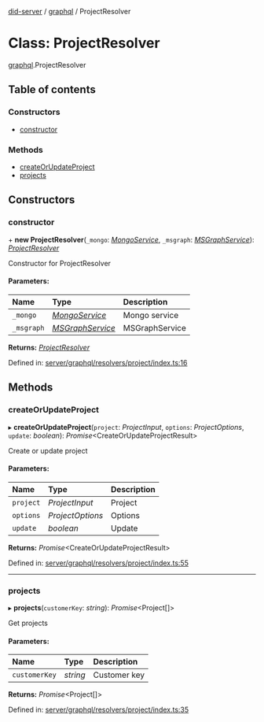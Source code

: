[did-server](../README.md) / [graphql](../modules/graphql.md) / ProjectResolver

# Class: ProjectResolver

[graphql](../modules/graphql.md).ProjectResolver

## Table of contents

### Constructors

- [constructor](graphql.projectresolver.md#constructor)

### Methods

- [createOrUpdateProject](graphql.projectresolver.md#createorupdateproject)
- [projects](graphql.projectresolver.md#projects)

## Constructors

### constructor

\+ **new ProjectResolver**(`_mongo`: [*MongoService*](services.mongoservice.md), `_msgraph`: [*MSGraphService*](services.msgraphservice.md)): [*ProjectResolver*](graphql.projectresolver.md)

Constructor for ProjectResolver

#### Parameters:

Name | Type | Description |
:------ | :------ | :------ |
`_mongo` | [*MongoService*](services.mongoservice.md) | Mongo service   |
`_msgraph` | [*MSGraphService*](services.msgraphservice.md) | MSGraphService    |

**Returns:** [*ProjectResolver*](graphql.projectresolver.md)

Defined in: [server/graphql/resolvers/project/index.ts:16](https://github.com/Puzzlepart/did/blob/f9e4ba75/server/graphql/resolvers/project/index.ts#L16)

## Methods

### createOrUpdateProject

▸ **createOrUpdateProject**(`project`: *ProjectInput*, `options`: *ProjectOptions*, `update`: *boolean*): *Promise*<CreateOrUpdateProjectResult\>

Create or update project

#### Parameters:

Name | Type | Description |
:------ | :------ | :------ |
`project` | *ProjectInput* | Project   |
`options` | *ProjectOptions* | Options   |
`update` | *boolean* | Update    |

**Returns:** *Promise*<CreateOrUpdateProjectResult\>

Defined in: [server/graphql/resolvers/project/index.ts:55](https://github.com/Puzzlepart/did/blob/f9e4ba75/server/graphql/resolvers/project/index.ts#L55)

___

### projects

▸ **projects**(`customerKey`: *string*): *Promise*<Project[]\>

Get projects

#### Parameters:

Name | Type | Description |
:------ | :------ | :------ |
`customerKey` | *string* | Customer key    |

**Returns:** *Promise*<Project[]\>

Defined in: [server/graphql/resolvers/project/index.ts:35](https://github.com/Puzzlepart/did/blob/f9e4ba75/server/graphql/resolvers/project/index.ts#L35)
